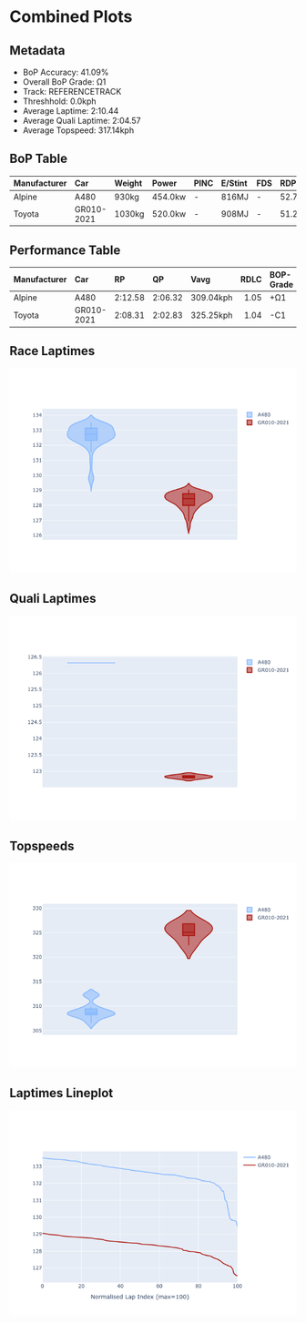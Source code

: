 # Combined Plots

## Metadata

- BoP Accuracy: 41.09%
- Overall BoP Grade: Ω1
- Track: REFERENCETRACK
- Threshhold: 0.0kph
- Average Laptime: 2:10.44
- Average Quali Laptime: 2:04.57
- Average Topspeed: 317.14kph

## BoP Table
| Manufacturer   | Car        | Weight   | Power   | PINC   | E/Stint   | FDS   | RDP    | QDP     | TDP   |
|:---------------|:-----------|:---------|:--------|:-------|:----------|:------|:-------|:--------|:------|
| Alpine         | A480       | 930kg    | 454.0kw | -      | 816MJ     | -     | 52.70% | 100.00% | 4.84% |
| Toyota         | GR010-2021 | 1030kg   | 520.0kw | -      | 908MJ     | -     | 51.21% | 40.00%  | 0.98% |

## Performance Table
| Manufacturer   | Car        | RP      | QP      | Vavg      |   RDLC | BOP-Grade   | Match   |
|:---------------|:-----------|:--------|:--------|:----------|-------:|:------------|:--------|
| Alpine         | A480       | 2:12.58 | 2:06.32 | 309.04kph |   1.05 | +Ω1         | 7.09%   |
| Toyota         | GR010-2021 | 2:08.31 | 2:02.83 | 325.25kph |   1.04 | -C1         | 75.10%  |

## Race Laptimes
![Race Laptimes](images/race_violin.png)

## Quali Laptimes
![Quali Laptimes](images/quali_violin.png)

## Topspeeds
![Topspeeds](images/topspeed_violin.png)

## Laptimes Lineplot
![Laptimes Lineplot](images/laptime_line.png)

